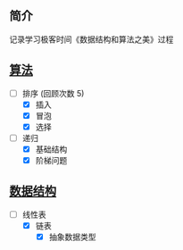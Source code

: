 ## 简介

记录学习极客时间《数据结构和算法之美》过程

## [算法](./algorithm)

- [ ] 排序 (回顾次数 5)
  - [x] 插入
  - [x] 冒泡
  - [x] 选择
- [ ] 递归
  - [x] 基础结构
  - [x] 阶梯问题

## [数据结构](./dataStructure)

- [ ] 线性表
  - [x] 链表
    - [x] 抽象数据类型

